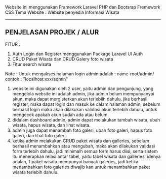 
Website ini menggunakan Framework Laravel PHP dan Bootsrap Fremework CSS
Tema Website : Website penyedia Informasi Wisata 

-------------------------------------------------------------
PENJELASAN PROJEK / ALUR
-------------------------------------------------------------

FITUR :
1. Auth Login dan Register menggunakan Package Laravel UI Auth
2. CRUD Paket Wisata dan CRUD Galery foto wisata
3. Fitur search wisata

Note :
Untuk mengakses halaman login admin adalah : name-root/admin/
contoh :
"localhost:xxx/admin"


1. website ini digunakan oleh 2 user, yaitu admin dan pengunjung, yang mengelola website ini adalah admin, jika admin belum mempunyanyai akun, maka dapat mergisterkan akun terlebiih dahulu, jika berhasil register, maka dapat login dan masuk ke dalam halaman admin, sebelum berhasil login maka akan dilakukan validasi akun terlebih dahulu, untuk mengecek apakah akun sudah ada atau belum.
2. didalam dashboard admin, admin dapat melakukan tambah wisata, ubah wisata, hapus wisata, dan lihat wisata.
3. admin juga dapat menambah foto galeri, ubah foto galeri, hapus foto galeri, dan lihat foto galeri.
4. ketika admin melakukan CRUD paket wisata dan galleries, sebelum berhasil menambahkan atau mengubah, maka akan dilakukan validasi form terlebih dahulu, jadi minimalh semua form harus diisi, serta sistem itu menerapkan relasi antar tabel, yaitu tabel wisata dan galleries, idenya adalah, 1 paket wisata mempunyai banyak galeries, jadi ketika menambahkan foto galeries diwajib kan untuk menambahkan paket wisata terlebih dahulu.
